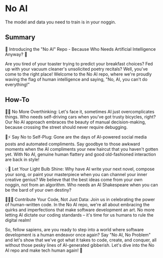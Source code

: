 # No AI
The model and data you need to train is in your noggin.

## Summary

🎉 Introducing the "No AI" Repo - Because Who Needs Artificial Intelligence Anyway? 🤖

Are you tired of your toaster trying to predict your breakfast choices? Fed up with your vacuum cleaner's unsolicited poetry recitals? Well, you've come to the right place! Welcome to the No AI repo, where we're proudly waving the flag of human intelligence and saying, "No, AI, you can't do everything!"

## How-To
🚫🤯 No More Overthinking:
Let's face it, sometimes AI just overcomplicates things. Who needs self-driving cars when you've got trusty bicycles, right? Our No AI approach embraces the beauty of manual decision-making, because crossing the street should never require debugging.

🔌⚡ Say No to Self-Plug:
Gone are the days of AI-powered social media posts and automated compliments. Say goodbye to those awkward moments when the AI compliments your new haircut that you haven't gotten yet. With No AI, genuine human flattery and good old-fashioned interaction are back in style!

💡🔦 Let Your Light Bulb Shine:
Why have AI write your next novel, compose your song, or paint your masterpiece when you can channel your inner creative genius? We believe that the best ideas come from your own noggin, not from an algorithm. Who needs an AI Shakespeare when you can be the bard of your own destiny?

👨‍💻💬 Contribute Your Code, Not Just Data:
Join us in celebrating the power of human-written code. In the No AI repo, we're all about embracing the quirks and imperfections that make software development an art. No more letting AI dictate our coding standards – it's time for us humans to rule the digital realm!

So, fellow sapiens, are you ready to step into a world where software development is a human endeavor once again? Say "No AI, No Problem" and let's show that we've got what it takes to code, create, and conquer, all without those pesky lines of AI-generated gibberish. Let's dive into the No AI repo and make tech human again! 🧠
